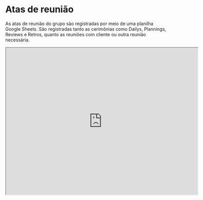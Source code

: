 # Atas de reunião

As atas de reunião do grupo são registradas por meio de uma planilha Google Sheets. São registradas tanto as cerimônias como Dailys, Plannings, Reviews e Retros, quanto as reuniões com cliente ou outra reunião necessária.

<iframe width='600' height='460' src="https://docs.google.com/spreadsheets/d/e/2PACX-1vQJZFRnzJK4QgCEF_eqhYfRn4JT5Ok3SQn2Doat-rdq_w2NYltZBenLSUL9mxDkzcmGKZNjctArSWyh/pubhtml?widget=true&amp;headers=false"></iframe>